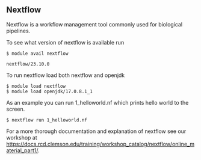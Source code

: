 ## Nextflow

Nextflow is a workflow management tool commonly used for biological pipelines. 

To see what version of nextflow is available run
~~~
$ module avail nextflow

nextflow/23.10.0
~~~
To run nextflow load both nextflow and openjdk
~~~
$ module load nextflow
$ module load openjdk/17.0.8.1_1
~~~

As an example you can run 1_helloworld.nf which prints hello world to the screen.
~~~
$ nextflow run 1_helloworld.nf
~~~

For a more thorough documentation and explanation of nextflow see our workshop at https://docs.rcd.clemson.edu/training/workshop_catalog/nextflow/online_material_part1/.
